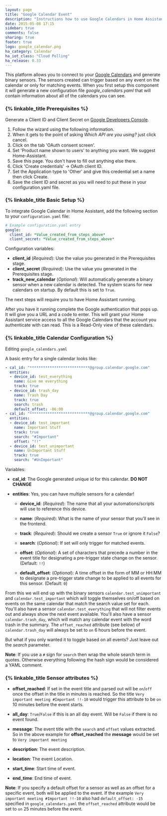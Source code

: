 ```yaml
---
layout: page
title: "Google Calendar Event"
description: "Instructions how to use Google Calendars in Home Assistant."
date: 2015-05-08 17:15
sidebar: true
comments: false
sharing: true
footer: true
logo: google_calendar.png
ha_category: Calendar
ha_iot_class: "Cloud Polling"
ha_release: 0.33
---
```



This platform allows you to connect to your [Google Calendars](https://calendar.google.com) and generate binary sensors. The sensors created can trigger based on any event on the calendar or only for matching events. When you first setup this component it will generate a new configuration file *google_calendars.yaml* that will contain information about all of the calendars you can see.

### {% linkable_title Prerequisites %}

Generate a Client ID and Client Secret on [Google Developers Console](https://console.developers.google.com/start/api?id=calendar).

1. Follow the wizard using the following information.
1. When it gets to the point of asking _Which API are you using?_ just click cancel.
1. Click on the tab 'OAuth consent screen'.
1. Set 'Product name shown to users' to anything you want. We suggest Home-Assistant.
1. Save this page. You don't have to fill out anything else there.
1. Click 'Create credentials' -> OAuth client ID.
1. Set the Application type to 'Other' and give this credential set a name then click Create.
1. Save the client ID and secret as you will need to put these in your configuration.yaml file.

### {% linkable_title Basic Setup %}

To integrate Google Calendar in Home Assistant, add the following section to your `configuration.yaml` file:

```yaml
# Example configuration.yaml entry
google:
  client_id: *Value_created_from_steps_above*
  client_secret: *Value_created_from_steps_above*
```

Configuration variables:

- **client_id** (*Required*): Use the value you generated in the Prerequisites stage.
- **client_secret** (*Required*): Use the value you generated in the Prerequisites stage.
- **track_new_calendar** (*Optional*): Will automatically generate a binary sensor when a new calendar is detected. The system scans for new calendars on startup. By default this is set to `True`.

The next steps will require you to have Home Assistant running.

After you have it running complete the Google authentication that pops up. It will give you a URL and a code to enter. This will grant your Home Assistant service access to all the Google Calendars that the account you authenticate with can read. This is a Read-Only view of these calendars.


### {% linkable_title Calendar Configuration %}
Editing `google_calendars.yaml`

A basic entry for a single calendar looks like:

```yaml
- cal_id: "***************************@group.calendar.google.com"
  entities:
  - device_id: test_everything
    name: Give me everything
    track: true
  - device_id: trash_day
    name: Trash Day
    track: true
    search: trash
    default_offset: -06:00
- cal_id: "***************************@group.calendar.google.com"
  entities:
  - device_id: test_important
    name: Important Stuff
    track: true
    search: "#Important"
    offset: "!!"
  - device_id: test_unimportant
    name: UnImportant Stuff
    track: true
    search: "#UnImportant"
```

Variables:

- **cal_id**: The Google generated unique id for this calendar. **DO NOT CHANGE**

- **entities**: Yes, you can have multiple sensors for a calendar!

  - **device_id**: (*Required*): The name that all your automations/scripts will use to reference this device.
  
  - **name**: (*Required*): What is the name of your sensor that you'll see in the frontend.
  
  - **track**: (*Required*): Should we create a sensor `True` or ignore it `False`?
  
  - **search**: (*Optional*): If set will only trigger for matched events.
  
  - **offset**: (*Optional*): A set of characters that precede a number in the event title for designating a pre-trigger state change on the sensor. (Default: `!!`)
  
  - **default_offset**: (*Optional*): A time offset in the form of MM or HH:MM to designate a pre-trigger state change to be applied to all events for this sensor. (Default: `0`)
  
From this we will end up with the binary sensors `calendar.test_unimportant` and `calendar.test_important` which will toggle themselves on/off based on events on the same calendar that match the search value set for each. You'll also have a sensor `calendar.test_everything` that will not filter events out and always show the next event available. You'll also have a sensor `calendar.trash_day`, which will match any calendar event with the word trash in the summary. The `offset_reached` attribute (see below) of `calendar.trash_day` will always be set to `on` 6 hours before the event.

But what if you only wanted it to toggle based on all events? Just leave out the *search* parameter.

**Note**: If you use a `#` sign for `search` then wrap the whole search term in quotes. Otherwise everything following the hash sign would be considered a YAML comment.


### {% linkable_title Sensor attributes %}

 - **offset_reached**: If set in the event title and parsed out will be `on`/`off` once the offset in the title in minutes is reached. So the title `Very important meeting #Important !!-10` would trigger this attribute to be `on` 10 minutes before the event starts.

 - **all_day**: `True`/`False` if this is an all day event. Will be `False` if there is no event found.

 - **message**: The event title with the `search` and `offset` values extracted. So in the above example for **offset_reached** the **message** would be set to `Very important meeting`

 - **description**: The event description.

 - **location**: The event Location.

 - **start_time**: Start time of event.

 - **end_time**: End time of event.

**Note**: If you specify a default offset for a sensor as well as an offset for a specific event, both will be applied to the event. If the example `Very important meeting #Important !!-10` also had `default_offset: -15` specified in `google_calendars.yaml` the `offset_reached` attribute would be set to `on` 25 minutes before the event.
